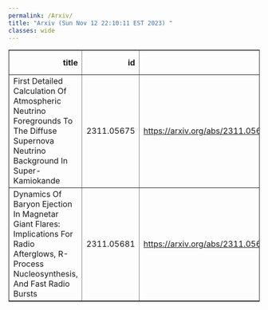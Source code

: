 ```yaml
---
permalink: /Arxiv/
title: "Arxiv (Sun Nov 12 22:10:11 EST 2023) "
classes: wide
---
```

<table border="1" class="dataframe">
  <thead>
    <tr style="text-align: right;">
      <th>title</th>
      <th>id</th>
      <th>url</th>
      <th>authors</th>
      <th>Local Authors</th>
    </tr>
  </thead>
  <tbody>
    <tr>
      <td>First Detailed Calculation Of Atmospheric Neutrino Foregrounds To The   Diffuse Supernova Neutrino Background In Super-Kamiokande</td>
      <td>2311.05675</td>
      <td><a href="https://arxiv.org/abs/2311.05675" target="_blank">https://arxiv.org/abs/2311.05675</a></td>
      <td>Bei Zhou, John F. Beacom</td>
      <td>John Beacom, John F. Beacom</td>
    </tr>
    <tr>
      <td>Dynamics Of Baryon Ejection In Magnetar Giant Flares: Implications For   Radio Afterglows, R-Process Nucleosynthesis, And Fast Radio Bursts</td>
      <td>2311.05681</td>
      <td><a href="https://arxiv.org/abs/2311.05681" target="_blank">https://arxiv.org/abs/2311.05681</a></td>
      <td>Jakub Cehula, Todd A. Thompson, Brian D. Metzger</td>
      <td>Todd A. Thompson, Todd Thompson</td>
    </tr>
  </tbody>
</table>